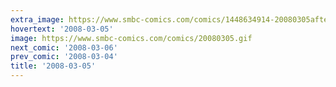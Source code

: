 ```yaml
---
extra_image: https://www.smbc-comics.com/comics/1448634914-20080305after.png
hovertext: '2008-03-05'
image: https://www.smbc-comics.com/comics/20080305.gif
next_comic: '2008-03-06'
prev_comic: '2008-03-04'
title: '2008-03-05'
---
```


